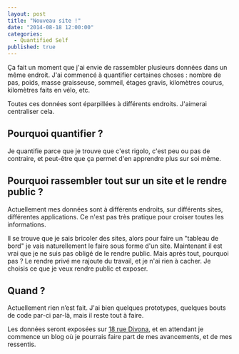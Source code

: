 ```yaml
---
layout: post
title: "Nouveau site !"
date: "2014-08-18 12:00:00"
categories: 
  - Quantified Self
published: true
---
```


Ça fait un moment que j'ai envie de rassembler plusieurs données dans un même endroit. J'ai commencé à quantifier certaines choses : nombre de pas, poids, masse graisseuse, sommeil, étages gravis, kilomètres courus, kilomètres faits en vélo, etc.

Toutes ces données sont éparpillées à différents endroits. J'aimerai centraliser cela.

<!--more-->

## Pourquoi quantifier ?
Je quantifie parce que je trouve que c'est rigolo, c'est peu ou pas de contraire, et peut-être que ça permet d'en apprendre plus sur soi même.

## Pourquoi rassembler tout sur un site et le rendre public ?
Actuellement mes données sont à différents endroits, sur différents sites, différentes applications. Ce n'est pas très pratique pour croiser toutes les informations.

Il se trouve que je sais bricoler des sites, alors pour faire un "tableau de bord" je vais naturellement le faire sous forme d'un site. Maintenant il est vrai que je ne suis pas obligé de le rendre public. Mais après tout, pourquoi pas ? Le rendre privé me rajoute du travail, et je n'ai rien à cacher. Je choisis ce que je veux rendre public et exposer.

## Quand ?
Actuellement rien n’est fait. J'ai bien quelques prototypes, quelques bouts de code par-ci par-là, mais il reste tout à faire.

Les données seront exposées sur [18 rue Divona](http://18ruedivona.eu), et en attendant je commence un blog où je pourrais faire part de mes avancements, et de mes ressentis.
